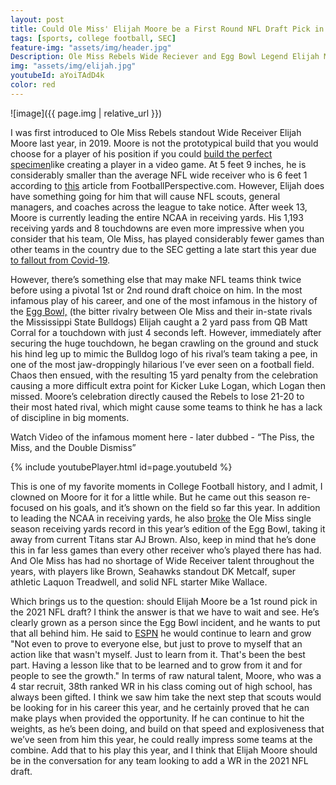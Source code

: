 ```yaml
---
layout: post
title: Could Ole Miss' Elijah Moore be a First Round NFL Draft Pick in 2021?
tags: [sports, college football, SEC]
feature-img: "assets/img/header.jpg"
Description: Ole Miss Rebels Wide Reciever and Egg Bowl Legend Elijah Moore is leading the SEC and NCAA in recieving yards after week 13 of play. Will NFL teams, scouts, and GM's take a chance on him in the 1st round of the 2021 NFL Draft? It may depend on his combine performance.
img: "assets/img/elijah.jpg"
youtubeId: aYoiTAdD4k
color: red
---
```

![image]({{ page.img | relative_url }})

I was first introduced to Ole Miss Rebels standout Wide Receiver Elijah Moore last year, in 2019. Moore is not the prototypical build that you would choose for a player of his position if you could [build the perfect specimen](https://thedraftnetwork.com/articles/building-the-perfect-nfl-wide-receiver)like creating a player in a video game. At 5 feet 9 inches, he is considerably smaller than the average NFL wide receiver who is 6 feet 1 according to [this](https://www.footballperspective.com/average-height-of-defensive-backs-and-wide-receivers) article from FootballPerspective.com. However, Elijah does have something going for him that will cause NFL scouts, general managers, and coaches across the league to take notice. After week 13, Moore is currently leading the entire NCAA in receiving yards. His 1,193 receiving yards and 8 touchdowns are even more impressive when you consider that his team, Ole Miss, has played considerably fewer games than other teams in the country due to the SEC getting a late start this year due [to fallout from Covid-19](https://www.si.com/college/2020/07/30/college-football-sec-schedule-2020). 

However, there’s something else that may make NFL teams think twice before using a pivotal 1st or 2nd round draft choice on him. In the most infamous play of his career, and one of the most infamous in the history of the [Egg Bowl,](https://en.wikipedia.org/wiki/Egg_Bowl) (the bitter rivalry between Ole Miss and their in-state rivals the Mississippi State Bulldogs) Elijah caught a 2 yard pass from QB Matt Corral for a touchdown with just 4 seconds left. However, immediately after securing the huge touchdown, he began crawling on the ground and stuck his hind leg up to mimic the Bulldog logo of his rival’s team taking a pee, in one of the most jaw-droppingly hilarious I’ve ever seen on a football field. Chaos then ensued, with the resulting 15 yard penalty from the celebration causing a more difficult extra point for Kicker Luke Logan, which Logan then missed. Moore’s celebration directly caused the Rebels to lose 21-20 to their most hated rival, which might cause some teams to think he has a lack of discipline in big moments. 

Watch Video of the infamous moment here - later dubbed - “The Piss, the Miss, and the Double Dismiss” 

{% include youtubePlayer.html id=page.youtubeId %}

This is one of my favorite moments in College Football history, and I admit, I clowned on Moore for it for a little while. But he came out this season re-focused on his goals, and it’s shown on the field so far this year. In addition to leading the NCAA in receiving yards, he also [broke](https://www.si.com/college/olemiss/football/elijah-moore-breaks-a-j-browns-ole-miss-receptions-record-in-egg-bowl) the Ole Miss single season receiving yards record in this year’s edition of the Egg Bowl, taking it away from current Titans star AJ Brown. Also, keep in mind that he’s done this in far less games than every other receiver who’s played there has had. And Ole Miss has had no shortage of Wide Receiver talent throughout the years, with players like Brown, Seahawks standout DK Metcalf, super athletic Laquon Treadwell, and solid NFL starter Mike Wallace. 

Which brings us to the question: should Elijah Moore be a 1st round pick in the 2021 NFL draft? I think the answer is that we have to wait and see. He’s clearly grown as a person since the Egg Bowl incident, and he wants to put that all behind him. He said to [ESPN](https://www.espn.com/college-football/story/_/id/30382478/a-year-infamous-leg-lift-elijah-moore-looks-redemption-latest-egg-bowl) he would continue to learn and grow "Not even to prove to everyone else, but just to prove to myself that an action like that wasn't myself. Just to learn from it. That's been the best part. Having a lesson like that to be learned and to grow from it and for people to see the growth." In terms of raw natural talent, Moore, who was a 4 star recruit, 38th ranked WR in his class coming out of high school, has always been gifted. I think we saw him take the next step that scouts would be looking for in his career this year, and he certainly proved that he can make plays when provided the opportunity. If he can continue to hit the weights, as he’s been doing, and build on that speed and explosiveness that we’ve seen from him this year, he could really impress some teams at the combine. Add that to his play this year, and I think that Elijah Moore should be in the conversation for any team looking to add a WR in the 2021 NFL draft.
